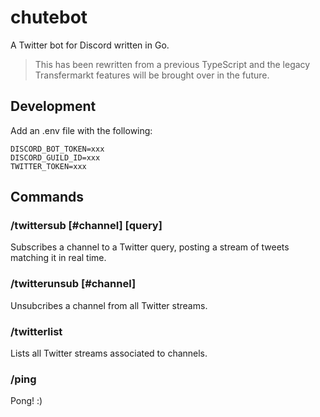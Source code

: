 # chutebot

A Twitter bot for Discord written in Go.

> This has been rewritten from a previous TypeScript and the legacy Transfermarkt features will be brought over in the future.

## Development

Add an .env file with the following:

```dotenv
DISCORD_BOT_TOKEN=xxx
DISCORD_GUILD_ID=xxx
TWITTER_TOKEN=xxx
```

## Commands

### /twittersub [#channel] [query]

Subscribes a channel to a Twitter query, posting a stream of tweets matching it in real time.

### /twitterunsub [#channel]

Unsubcribes a channel from all Twitter streams.

### /twitterlist

Lists all Twitter streams associated to channels.

### /ping

Pong! :)
